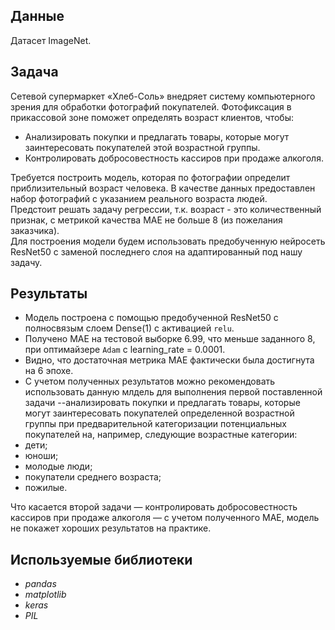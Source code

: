 ## Данные

Датасет ImageNet.

## Задача

Сетевой супермаркет «Хлеб-Соль» внедряет систему компьютерного зрения для обработки фотографий покупателей. Фотофиксация в прикассовой зоне поможет определять возраст клиентов, чтобы: </br>

- Анализировать покупки и предлагать товары, которые могут заинтересовать покупателей этой возрастной группы.
- Контролировать добросовестность кассиров при продаже алкоголя.

Требуется построить модель, которая по фотографии определит приблизительный возраст человека. В качестве данных предоставлен набор фотографий с указанием реального возраста людей.
</br>Предстоит решать задачу регрессии, т.к. возраст - это количественный признак, с метрикой качества MAE не больше 8 (из пожелания заказчика).
</br>Для построения модели будем использовать предобученную нейросеть ResNet50 с заменой последнего слоя на адаптированный под нашу задачу.

## Результаты

- Модель построена с помощью предобученной ResNet50 с полносвязым слоем Dense(1) с активацией `relu`.
- Получено MAE на тестовой выборке 6.99, что меньше заданного 8, при оптимайзере `Adam` с learning_rate = 0.0001.
- Видно, что достаточная метрика MAE фактически была достигнута на 6 эпохе.
- C учетом полученных результатов можно рекомендовать использовать данную млдель для выполнения первой поставленной задачи --анализировать покупки и предлагать товары, которые могут заинтересовать покупателей определенной возрастной группы при предварительной категоризации потенциальных покупателей на, например, следующие возрастные категории: 
- дети;
- юноши;
- молодые люди;
- покупатели среднего возраста;
- пожилые.

Что касается второй задачи — контролировать добросовестность кассиров при продаже алкоголя — с учетом полученного MAE, модель не покажет хороших результатов на практике.

## Используемые библиотеки

- *pandas*
- *matplotlib*
- *keras*
- *PIL*


